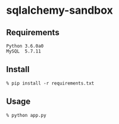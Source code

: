 # sqlalchemy-sandbox

## Requirements
```
Python 3.6.0a0
MySQL  5.7.11
```


## Install
```
% pip install -r requirements.txt
```

## Usage
```
% python app.py
```